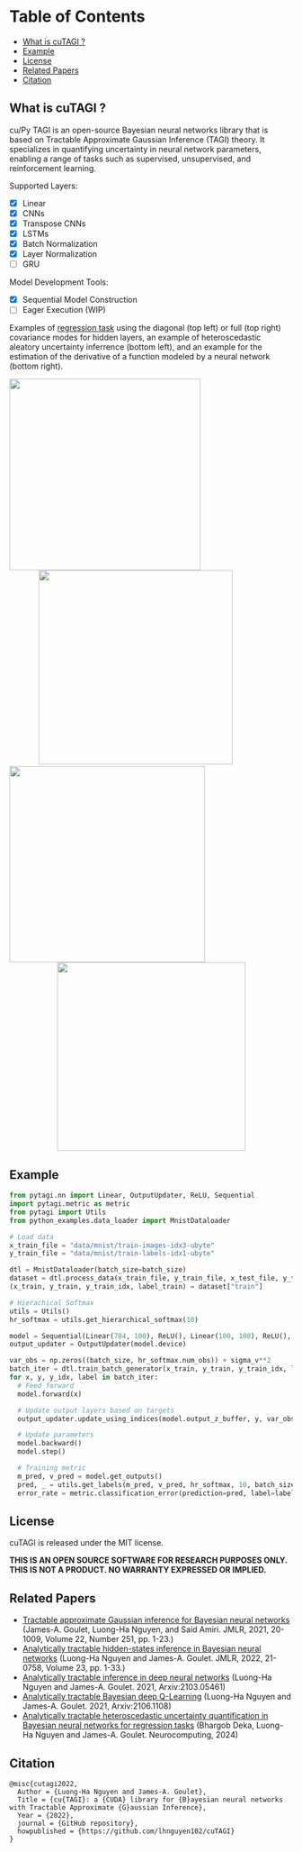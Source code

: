 # Table of Contents
* [What is cuTAGI ?](#What-is-cuTAGI)
* [Example](#pytagi-installation)
* [License](#license)
* [Related Papers](#related-papers)
* [Citation](#citation)

## What is cuTAGI ?
cu/Py TAGI is an open-source Bayesian neural networks library that is based on Tractable Approximate Gaussian Inference (TAGI) theory. It specializes in quantifying uncertainty in neural network parameters, enabling a range of tasks such as supervised, unsupervised, and reinforcement learning.

Supported Layers:
- [x] Linear
- [x] CNNs
- [x] Transpose CNNs
- [x] LSTMs
- [x] Batch Normalization
- [x] Layer Normalization
- [ ] GRU

Model Development Tools:
- [x] Sequential Model Construction
- [ ] Eager Execution (WIP)

Examples of [regression task](#regression-task) using the diagonal (top left) or full (top right) covariance modes for hidden layers, an example of heteroscedastic aleatory uncertainty inferrence (bottom left), and an example for the estimation of the derivative of a function modeled by a neural network (bottom right).
<p align="center">
  <img  align="left", src="./saved_results/pred_diag_toy_example_disp.png" width="340px">&emsp;&emsp;<img src="./saved_results/pred_full_cov_toy_example_disp.png" width="345px">&emsp;&emsp;<img  align="left", src="./saved_results/pred_hete_toy_example_disp.png" width="348px">&emsp;&emsp;<img src="./saved_results/pred_derivative_toy_example_disp.png" width="335px">
</p>


## Example
```Python
from pytagi.nn import Linear, OutputUpdater, ReLU, Sequential
import pytagi.metric as metric
from pytagi import Utils
from python_examples.data_loader import MnistDataloader

# Load data
x_train_file = "data/mnist/train-images-idx3-ubyte"
y_train_file = "data/mnist/train-labels-idx1-ubyte"

dtl = MnistDataloader(batch_size=batch_size)
dataset = dtl.process_data(x_train_file, y_train_file, x_test_file, y_test_file)
(x_train, y_train, y_train_idx, label_train) = dataset["train"]

# Hierachical Softmax
utils = Utils()
hr_softmax = utils.get_hierarchical_softmax(10)

model = Sequential(Linear(784, 100), ReLU(), Linear(100, 100), ReLU(), Linear(100, 11))
output_updater = OutputUpdater(model.device)

var_obs = np.zeros((batch_size, hr_softmax.num_obs)) + sigma_v**2
batch_iter = dtl.train_batch_generator(x_train, y_train, y_train_idx, label_train, batch_size)
for x, y, y_idx, label in batch_iter:
  # Feed forward
  model.forward(x)

  # Update output layers based on targets
  output_updater.update_using_indices(model.output_z_buffer, y, var_obs, y_idx, model.input_delta_z_buffer)

  # Update parameters
  model.backward()
  model.step()

  # Training metric
  m_pred, v_pred = model.get_outputs()
  pred, _ = utils.get_labels(m_pred, v_pred, hr_softmax, 10, batch_size)
  error_rate = metric.classification_error(prediction=pred, label=label)

```
## License

cuTAGI is released under the MIT license.

**THIS IS AN OPEN SOURCE SOFTWARE FOR RESEARCH PURPOSES ONLY. THIS IS NOT A PRODUCT. NO WARRANTY EXPRESSED OR IMPLIED.**
## Related Papers

* [Tractable approximate Gaussian inference for Bayesian neural networks](https://www.jmlr.org/papers/volume22/20-1009/20-1009.pdf) (James-A. Goulet, Luong-Ha Nguyen, and Said Amiri. JMLR, 2021, 20-1009, Volume 22, Number 251, pp. 1-23.)
* [Analytically tractable hidden-states inference in Bayesian neural networks](https://www.jmlr.org/papers/volume23/21-0758/21-0758.pdf) (Luong-Ha Nguyen and James-A. Goulet. JMLR, 2022, 21-0758, Volume 23, pp. 1-33.)
* [Analytically tractable inference in deep neural networks](https://arxiv.org/pdf/2103.05461.pdf) (Luong-Ha Nguyen and James-A. Goulet. 2021, Arxiv:2103.05461)
* [Analytically tractable Bayesian deep Q-Learning](https://arxiv.org/pdf/2106.11086.pdf) (Luong-Ha Nguyen and James-A. Goulet. 2021, Arxiv:2106.1108)
* [Analytically tractable heteroscedastic uncertainty quantification in Bayesian neural networks for regression tasks](http://profs.polymtl.ca/jagoulet/Site/Papers/Deka_TAGIV_2024_preprint.pdf) (Bhargob Deka, Luong-Ha Nguyen and James-A. Goulet. Neurocomputing, 2024)
## Citation

```
@misc{cutagi2022,
  Author = {Luong-Ha Nguyen and James-A. Goulet},
  Title = {cu{TAGI}: a {CUDA} library for {B}ayesian neural networks with Tractable Approximate {G}aussian Inference},
  Year = {2022},
  journal = {GitHub repository},
  howpublished = {https://github.com/lhnguyen102/cuTAGI}
}
```
